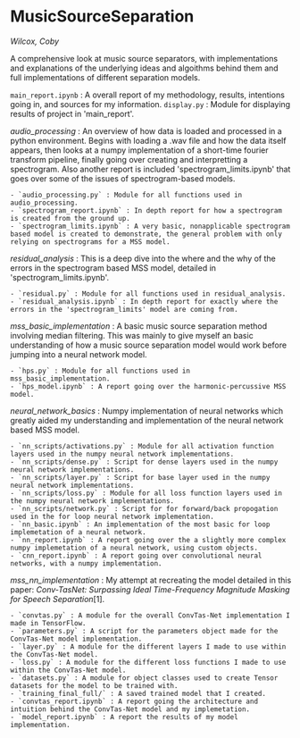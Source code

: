 # MusicSourceSeparation

*Wilcox, Coby*

A comprehensive look at music source separators, with implementations and explanations of the underlying ideas and algoithms behind them and full implementations of different separation models.

`main_report.ipynb` : A overall report of my methodology, results, intentions going in, and sources for my information.
`display.py` : Module for displaying results of project in 'main_report'.

*audio_processing* : An overview of how data is loaded and processed in a python environment. Begins with loading a .wav file and how the data itself appears, then looks at a numpy implementation of a short-time fourier transform pipeline, finally going over creating and interpretting a spectrogram. Also another report is included 'spectrogram_limits.ipynb' that goes over some of the issues of spectrogram-based models.

    - `audio_processing.py` : Module for all functions used in audio_processing.
    - `spectrogram_report.ipynb` : In depth report for how a spectrogram is created from the ground up.
    - `spectrogram_limits.ipynb` : A very basic, nonapplicable spectrogram based model is created to demonstrate, the general problem with only relying on spectrograms for a MSS model. 

*residual_analysis* : This is a deep dive into the where and the why of the errors in the spectrogram based MSS model, detailed in 'spectrogram_limits.ipynb'.

    - `residual.py` : Module for all functions used in residual_analysis.
    - `residual_analysis.ipynb` : In depth report for exactly where the errors in the 'spectrogram_limits' model are coming from.

*mss_basic_implementation* : A basic music source separation method involving median filtering. This was mainly to give myself an basic understanding of how a music source separation model would work before jumping into a neural network model.

    - `hps.py` : Module for all functions used in mss_basic_implementation.
    - `hps_model.ipynb` : A report going over the harmonic-percussive MSS model.

*neural_network_basics* : Numpy implementation of neural networks which greatly aided my understanding and implementation of the neural network based MSS model.

    - `nn_scripts/activations.py` : Module for all activation function layers used in the numpy neural network implementations.
    - `nn_scripts/dense.py` : Script for dense layers used in the numpy neural network implementations.
    - `nn_scripts/layer.py` : Script for base layer used in the numpy neural network implementations.
    - `nn_scripts/loss.py` : Module for all loss function layers used in the numpy neural network implementations.
    - `nn_scripts/network.py` : Script for for forward/back propogation used in the for loop neural network implementation.
    - `nn_basic.ipynb` : An implementation of the most basic for loop implemetation of a neural network.
    - `nn_report.ipynb` : A report going over the a slightly more complex numpy implemetation of a neural network, using custom objects.   
    - `cnn_report.ipynb` : A report going over convolutional neural networks, with a numpy implementation.

*mss_nn_implementation* : My attempt at recreating the model detailed in this paper: *Conv-TasNet: Surpassing Ideal Time-Frequency Magnitude Masking for Speech Separation*[1]. 

    - `convtas.py` : A module for the overall ConvTas-Net implementation I made in TensorFlow.
    - `parameters.py` : A script for the parameters object made for the ConvTas-Net model implementation.
    - `layer.py` : A module for the different layers I made to use within the ConvTas-Net model. 
    - `loss.py` : A module for the different loss functions I made to use within the ConvTas-Net model. 
    - `datasets.py` : A module for object classes used to create Tensor datasets for the model to be trained with. 
    - `training_final_full/` : A saved trained model that I created.
    - `convtas_report.ipynb` : A report going the architecture and intuition behind the ConvTas-Net model and my implemetation.
    - `model_report.ipynb` : A report the results of my model implementation.



    
